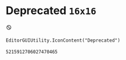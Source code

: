 # Deprecated `16x16`
<img src="/img/Deprecated.png" width=16 height=16>

``` CSharp
EditorGUIUtility.IconContent("Deprecated")
```
```
5215912706027470465
```
